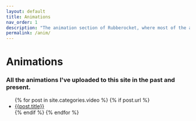 ```yaml
---
layout: default
title: Animations
nav_order: 1
description: "The animation section of Rubberocket, where most of the animations of the site reside."
permalink: /anim/
---
```


# Animations
### All the animations I've uploaded to this site in the past and present.

<ul>
  {% for post in site.categories.video %}
    {% if post.url %}
        <li><a href="{{post.url}}">{{post.title}}</a></li>
    {% endif %}
  {% endfor %}
</ul>